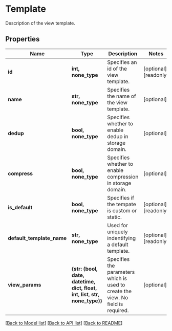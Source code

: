 # Template

Description of the view template.

## Properties
Name | Type | Description | Notes
------------ | ------------- | ------------- | -------------
**id** | **int, none_type** | Specifies an id of the view template. | [optional] [readonly] 
**name** | **str, none_type** | Specifies the name of the view template. | [optional] 
**dedup** | **bool, none_type** | Specifies whether to enable dedup in storage domain. | [optional] 
**compress** | **bool, none_type** | Specifies whether to enable compression in storage domain. | [optional] 
**is_default** | **bool, none_type** | Specifies if the tempate is custom or static. | [optional] [readonly] 
**default_template_name** | **str, none_type** | Used for uniquely indentifying a default template. | [optional] [readonly] 
**view_params** | **{str: (bool, date, datetime, dict, float, int, list, str, none_type)}** | Specifies the parameters which is used to create the view.   No field is required. | [optional] 

[[Back to Model list]](../README.md#documentation-for-models) [[Back to API list]](../README.md#documentation-for-api-endpoints) [[Back to README]](../README.md)


